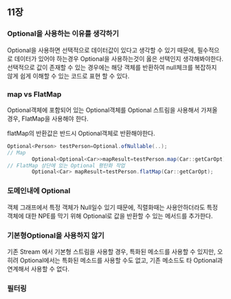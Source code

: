 ## 11장


### Optional을 사용하는 이유를 생각하기
Optional을 사용하면 선택적으로 데이터값이 있다고 생각할 수 있기 때문에, 필수적으로 데이터가 있어야 하는경우
Optional을 사용하는것이 옳은 선택인지 생각해봐야한다. 선택적으로 값이 존재할 수 있는 경우에는
해당 객체를 반환하여 null체크를 복잡하지 않게 쉽게 이해할 수 있는 코드로 표현 할 수 있다. 



### map vs FlatMap
Optional객체에 포함되어 있는 Optional객체를
Optional 스트림을 사용해서 가져올 경우, FlatMap을 사용해야 한다.

flatMap의 반환값은 반드시 Optional객체로 반환해야한다.
```java
Optional<Person> testPerson=Optional.ofNullable(..);
// Map
        Optional<Optional<Car>>mapResult=testPerson.map(Car::getCarOpt);
// FlatMap 상단에 있는 Optional 평탄화 작업
        Optional<Car> mapResult=testPerson.flatMap(Car::getCarOpt);
```

### 도메인내에 Optional
객체 그래프에서 특정 객체가 Null일수 있기 때문에, 직렬화때는 사용안하더라도
특정 객체에 대한 NPE를 막기 위해 Optional로 값을 반환할 수 있는 메서드를 추가한다. 


### 기본형Optional을 사용하지 않기

기존 Stream 에서 기본형 스트림을 사용할 경우, 특화된 메소드를 사용할 수 있지만,
오히려 Optional에서는 특화된 메소드를 사용할 수도 없고, 기존 메소드도 타 Optional과 연계해서 사용할 수 없다. 

### 필터링 
